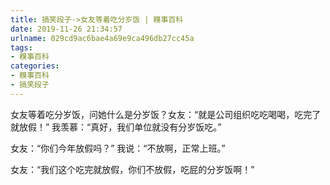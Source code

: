 ```yaml
---
title: 搞笑段子->女友等着吃分岁饭 | 糗事百科
date: 2019-11-26 21:34:57
urlname: 029cd9ac6bae4a69e9ca496db27cc45a
tags: 
- 糗事百科
categories:
- 糗事百科
- 搞笑段子
---
```

女友等着吃分岁饭，问她什么是分岁饭？女友：“就是公司组织吃吃喝喝，吃完了就放假！”  我羡慕：“真好，我们单位就没有分岁饭吃。”

女友：“你们今年放假吗？” 我说：“不放啊，正常上班。”

女友：“我们这个吃完就放假，你们不放假，吃屁的分岁饭啊！”


